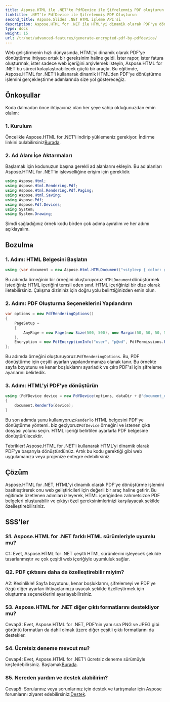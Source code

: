```yaml
---
title: Aspose.HTML ile .NET'te PdfDevice ile Şifrelenmiş PDF oluşturun
linktitle: .NET'te PdfDevice ile Şifrelenmiş PDF Oluşturun
second_title: Aspose.Slides .NET HTML işleme API'si
description: Aspose.HTML for .NET ile HTML'yi dinamik olarak PDF'ye dönüştürün. Kolay entegrasyon, özelleştirilebilir seçenekler ve güçlü performans.
type: docs
weight: 15
url: /tr/net/advanced-features/generate-encrypted-pdf-by-pdfdevice/
---
```


Web geliştirmenin hızlı dünyasında, HTML'yi dinamik olarak PDF'ye dönüştürme ihtiyacı ortak bir gereksinim haline geldi. İster rapor, ister fatura oluşturmak, ister sadece web içeriğini arşivlemek isteyin, Aspose.HTML for .NET bu süreci kolaylaştırabilecek güçlü bir araçtır. Bu eğitimde, Aspose.HTML for .NET'i kullanarak dinamik HTML'den PDF'ye dönüştürme işlemini gerçekleştirme adımlarında size yol göstereceğiz.

## Önkoşullar

Koda dalmadan önce ihtiyacınız olan her şeye sahip olduğunuzdan emin olalım:

### 1. Kurulum

 Öncelikle Aspose.HTML for .NET'i indirip yüklemeniz gerekiyor. İndirme linkini bulabilirsiniz[Burada](https://releases.aspose.com/html/net/).

### 2. Ad Alanı İçe Aktarmaları

Başlamak için kodunuzun başına gerekli ad alanlarını ekleyin. Bu ad alanları Aspose.HTML for .NET'in işlevselliğine erişim için gereklidir.

```csharp
using Aspose.Html;
using Aspose.Html.Rendering.Pdf;
using Aspose.Html.Rendering.Pdf.Paging;
using Aspose.Html.Saving;
using Aspose.Pdf;
using Aspose.Pdf.Devices;
using System;
using System.Drawing;
```

Şimdi sağladığınız örnek kodu birden çok adıma ayıralım ve her adımı açıklayalım.

## Bozulma

### 1. Adım: HTML Belgesini Başlatın

```csharp
using (var document = new Aspose.Html.HTMLDocument("<style>p { color: green; }</style><p>my first paragraph</p>", @"c:\work\"))
```

 Bu adımda örneğinin bir örneğini oluşturuyoruz.`HTMLDocument`dönüştürmek istediğiniz HTML içeriğini temsil eden sınıf. HTML içeriğinizi bir dize olarak iletebilirsiniz. Çalışma dizininiz için doğru yolu belirttiğinizden emin olun.

### 2. Adım: PDF Oluşturma Seçeneklerini Yapılandırın

```csharp
var options = new PdfRenderingOptions()
{
    PageSetup =
    {
        AnyPage = new Page(new Size(500, 500), new Margin(50, 50, 50, 50))
    },
    Encryption = new PdfEncryptionInfo("user", "p@wd", PdfPermissions.PrintDocument, PdfEncryptionAlgorithm.RC4_128)
};
```

 Bu adımda örneğini oluşturuyoruz.`PdfRenderingOptions`. Bu, PDF dönüştürme için çeşitli ayarları yapılandırmanıza olanak tanır. Bu örnekte sayfa boyutunu ve kenar boşluklarını ayarladık ve çıktı PDF'si için şifreleme ayarlarını belirledik.

### 3. Adım: HTML'yi PDF'ye dönüştürün

```csharp
using (PdfDevice device = new PdfDevice(options, dataDir + @"document_out.pdf"))
{
    document.RenderTo(device);
}
```

 Bu son adımda şunu kullanıyoruz:`RenderTo` HTML belgesini PDF'ye dönüştürme yöntemi. biz geçiyoruz`PdfDevice` örneğini ve istenen çıktı dosyası yolunu seçin. HTML içeriği belirtilen ayarlarla PDF belgesine dönüştürülecektir.

Tebrikler! Aspose.HTML for .NET'i kullanarak HTML'yi dinamik olarak PDF'ye başarıyla dönüştürdünüz. Artık bu kodu gerektiği gibi web uygulamanıza veya projenize entegre edebilirsiniz.

## Çözüm

Aspose.HTML for .NET, HTML'yi dinamik olarak PDF'ye dönüştürme işlemini basitleştirerek onu web geliştiricileri için değerli bir araç haline getirir. Bu eğitimde özetlenen adımları izleyerek, HTML içeriğinden zahmetsizce PDF belgeleri oluşturabilir ve çıktıyı özel gereksinimlerinizi karşılayacak şekilde özelleştirebilirsiniz.

## SSS'ler

### S1. Aspose.HTML for .NET farklı HTML sürümleriyle uyumlu mu?

C1: Evet, Aspose.HTML for .NET çeşitli HTML sürümlerini işleyecek şekilde tasarlanmıştır ve çok çeşitli web içeriğiyle uyumluluk sağlar.

### Q2. PDF çıktısını daha da özelleştirebilir miyim?

A2: Kesinlikle! Sayfa boyutunu, kenar boşluklarını, şifrelemeyi ve PDF'ye özgü diğer ayarları ihtiyaçlarınıza uyacak şekilde özelleştirmek için oluşturma seçeneklerini ayarlayabilirsiniz.

### S3. Aspose.HTML for .NET diğer çıktı formatlarını destekliyor mu?

Cevap3: Evet, Aspose.HTML for .NET, PDF'nin yanı sıra PNG ve JPEG gibi görüntü formatları da dahil olmak üzere diğer çeşitli çıktı formatlarını da destekler.

### S4. Ücretsiz deneme mevcut mu?

Cevap4: Evet, Aspose.HTML for .NET'i ücretsiz deneme sürümüyle keşfedebilirsiniz. Başlamak[Burada](https://releases.aspose.com/).

### S5. Nereden yardım ve destek alabilirim?

 Cevap5: Sorularınız veya sorunlarınız için destek ve tartışmalar için Aspose forumlarını ziyaret edebilirsiniz:[Destek](https://forum.aspose.com/).